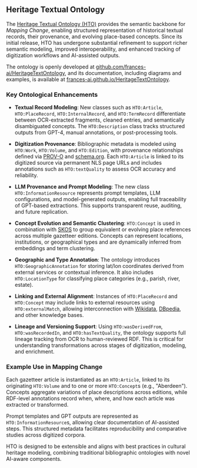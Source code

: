 ## Heritage Textual Ontology

The [Heritage Textual Ontology (HTO)](https://w3id.org/hto) provides the semantic backbone for *Mapping Change*, enabling structured representation of historical textual records, their provenance, and evolving place-based concepts. Since its initial release, HTO has undergone substantial refinement to support richer semantic modeling, improved interoperability, and enhanced tracking of digitization workflows and AI-assisted outputs.

The ontology is openly developed at [github.com/frances-ai/HeritageTextOntology](https://github.com/frances-ai/HeritageTextOntology), and its documentation, including diagrams and examples, is available at [frances-ai.github.io/HeritageTextOntology](https://frances-ai.github.io/HeritageTextOntology).

### Key Ontological Enhancements

- **Textual Record Modeling**: New classes such as `HTO:Article`, `HTO:PlaceRecord`, `HTO:InternalRecord`, and `HTO:TermRecord` differentiate between OCR-extracted fragments, cleaned entries, and semantically disambiguated concepts. The `HTO:Description` class tracks structured outputs from GPT-4, manual annotations, or post-processing tools.

- **Digitization Provenance**: Bibliographic metadata is modeled using `HTO:Work`, `HTO:Volume`, and `HTO:Edition`, with provenance relationships defined via [PROV-O](https://www.w3.org/TR/prov-o/) and [schema.org](https://schema.org). Each `HTO:Article` is linked to its digitized source via permanent NLS page URLs and includes annotations such as `HTO:textQuality` to assess OCR accuracy and reliability.

- **LLM Provenance and Prompt Modeling**: The new class `HTO:InformationResource` represents prompt templates, LLM configurations, and model-generated outputs, enabling full traceability of GPT-based extractions. This supports transparent reuse, auditing, and future replication.

- **Concept Evolution and Semantic Clustering**: `HTO:Concept` is used in combination with [SKOS](https://www.w3.org/TR/skos-reference/) to group equivalent or evolving place references across multiple gazetteer editions. Concepts can represent locations, institutions, or geographical types and are dynamically inferred from embeddings and term clustering.

- **Geographic and Type Annotation**: The ontology introduces `HTO:GeographicAnnotation` for storing lat/lon coordinates derived from external services or contextual inference. It also includes `HTO:LocationType` for classifying place categories (e.g., parish, river, estate).

- **Linking and External Alignment**: Instances of `HTO:PlaceRecord` and `HTO:Concept` may include links to external resources using `HTO:externalMatch`, allowing interconnection with [Wikidata](https://www.wikidata.org), [DBpedia](https://www.dbpedia.org), and other knowledge bases.

- **Lineage and Versioning Support**: Using `HTO:wasDerivedFrom`, `HTO:wasRecordedIn`, and `HTO:hasTextQuality`, the ontology supports full lineage tracking from OCR to human-reviewed RDF. This is critical for understanding transformations across stages of digitization, modeling, and enrichment.

### Example Use in Mapping Change

Each gazetteer article is instantiated as an `HTO:Article`, linked to its originating `HTO:Volume` and to one or more `HTO:Concept`s (e.g., "Aberdeen"). Concepts aggregate variations of place descriptions across editions, while RDF-level annotations record when, where, and how each article was extracted or transformed.

Prompt templates and GPT outputs are represented as `HTO:InformationResource`s, allowing clear documentation of AI-assisted steps. This structured metadata facilitates reproducibility and comparative studies across digitized corpora.

HTO is designed to be extensible and aligns with best practices in cultural heritage modeling, combining traditional bibliographic ontologies with novel AI-aware components.

